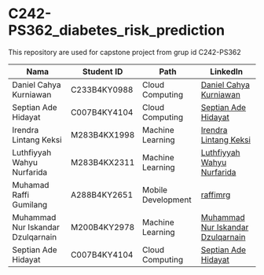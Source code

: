 # C242-PS362_diabetes_risk_prediction
This repository are used for capstone project from grup id C242-PS362 

| Nama          | Student ID | Path              | LinkedIn                                      |
|---------------|------------|-------------------|-----------------------------------------------|
| Daniel Cahya Kurniawan      | C233B4KY0988  | Cloud Computing  | [Daniel Cahya Kurniawan](https://www.linkedin.com/in/daniel-cahya-kurniawan/) |
| Septian Ade Hidayat         | C007B4KY4104  | Cloud Computing  | [Septian Ade Hidayat](https://www.linkedin.com/in/septianadehidayat/) |
| Irendra Lintang Keksi             | M283B4KX1998 | Machine Learning   | [Irendra Lintang Keksi](https://www.linkedin.com/in/irendra-lintang)          |
| Luthfiyyah Wahyu Nurfarida        | M283B4KX2311 | Machine Learning   | [Luthfiyyah Wahyu Nurfarida]()                                                |
| Muhamad Raffi Gumilang            | A288B4KY2651 | Mobile Development | [raffimrg](https://www.linkedin.com/in/raffimrg)                              |
| Muhammad Nur Iskandar Dzulqarnain | M200B4KY2978 | Machine Learning   | [Muhammad Nur Iskandar Dzulqarnain](https://www.linkedin.com/in/iskandardzz/) |
| Septian Ade Hidayat               | C007B4KY4104 | Cloud Computing    | [Septian Ade Hidayat](https://www.linkedin.com/in/septianadehidayat/)         |
